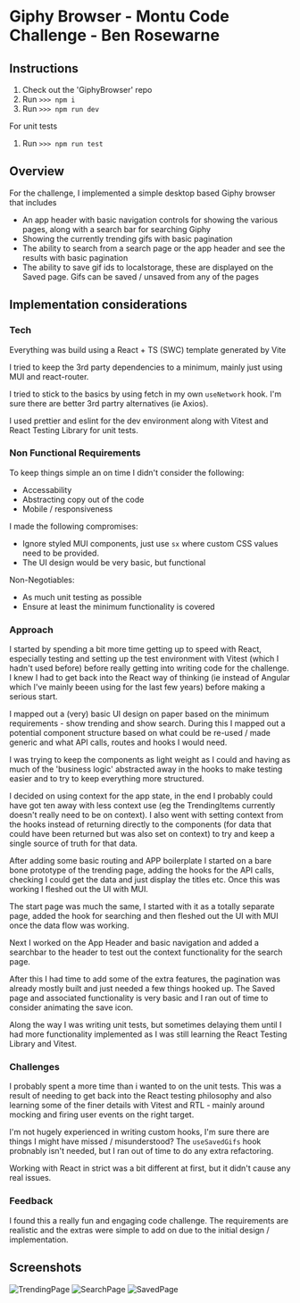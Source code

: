 # Giphy Browser - Montu Code Challenge - Ben Rosewarne

## Instructions

1. Check out the 'GiphyBrowser' repo
2. Run `>>> npm i`
3. Run `>>> npm run dev`

For unit tests

1. Run `>>> npm run test`

## Overview

For the challenge, I implemented a simple desktop based Giphy browser that includes

- An app header with basic navigation controls for showing the various pages, along with a search bar for searching Giphy
- Showing the currently trending gifs with basic pagination
- The ability to search from a search page or the app header and see the results with basic pagination
- The ability to save gif ids to localstorage, these are displayed on the Saved page. Gifs can be saved / unsaved from any of the pages

## Implementation considerations

### Tech

Everything was build using a React + TS (SWC) template generated by Vite

I tried to keep the 3rd party dependencies to a minimum, mainly just using MUI and react-router.

I tried to stick to the basics by using fetch in my own `useNetwork` hook. I'm sure there are better 3rd partry alternatives (ie Axios).

I used prettier and eslint for the dev environment along with Vitest and React Testing Library for unit tests.

### Non Functional Requirements

To keep things simple an on time I didn't consider the following:

- Accessability
- Abstracting copy out of the code
- Mobile / responsiveness

I made the following compromises:

- Ignore styled MUI components, just use `sx` where custom CSS values need to be provided.
- The UI design would be very basic, but functional

Non-Negotiables:

- As much unit testing as possible
- Ensure at least the minimum functionality is covered

### Approach

I started by spending a bit more time getting up to speed with React, especially testing and setting up the test environment with Vitest (which I hadn't used before) before really getting into writing code for the challenge. I knew I had to get back into the React way of thinking (ie instead of Angular which I've mainly beeen using for the last few years) before making a serious start.

I mapped out a (very) basic UI design on paper based on the minimum requirements - show trending and show search. During this I mapped out a potential component structure based on what could be re-used / made generic and what API calls, routes and hooks I would need.

I was trying to keep the components as light weight as I could and having as much of the 'business logic' abstracted away in the hooks to make testing easier and to try to keep everything more structured.

I decided on using context for the app state, in the end I probably could have got ten away with less context use (eg the TrendingItems currently doesn't really need to be on context). I also went with setting context from the hooks instead of returning directly to the components (for data that could have been returned but was also set on context) to try and keep a single source of truth for that data.

After adding some basic routing and APP boilerplate I started on a bare bone prototype of the trending page, adding the hooks for the API calls, checking I could get the data and just display the titles etc. Once this was working I fleshed out the UI with MUI.

The start page was much the same, I started with it as a totally separate page, added the hook for searching and then fleshed out the UI with MUI once the data flow was working.

Next I worked on the App Header and basic navigation and added a searchbar to the header to test out the context functionality for the search page.

After this I had time to add some of the extra features, the pagination was already mostly built and just needed a few things hooked up. The Saved page and associated functionality is very basic and I ran out of time to consider animating the save icon.

Along the way I was writing unit tests, but sometimes delaying them until I had more functionality implemented as I was still learning the React Testing Library and Vitest.

### Challenges

I probably spent a more time than i wanted to on the unit tests. This was a result of needing to get back into the React testing philosophy and also learning some of the finer details with Vitest and RTL - mainly around mocking and firing user events on the right target.

I'm not hugely experienced in writing custom hooks, I'm sure there are things I might have missed / misunderstood? The `useSavedGifs` hook probnably isn't needed, but I ran out of time to do any extra refactoring.

Working with React in strict was a bit different at first, but it didn't cause any real issues.

### Feedback

I found this a really fun and engaging code challenge. The requirements are realistic and the extras were simple to add on due to the initial design / implementation.

## Screenshots

![TrendingPage](https://raw.githubusercontent.com/brosewarne/GiphyBrowser/master/screenshots/trendingPage.png)
![SearchPage](https://raw.githubusercontent.com/brosewarne/GiphyBrowser/master/screenshots/searchPage.png)
![SavedPage](https://raw.githubusercontent.com/brosewarne/GiphyBrowser/master/screenshots/savedPage.png)
